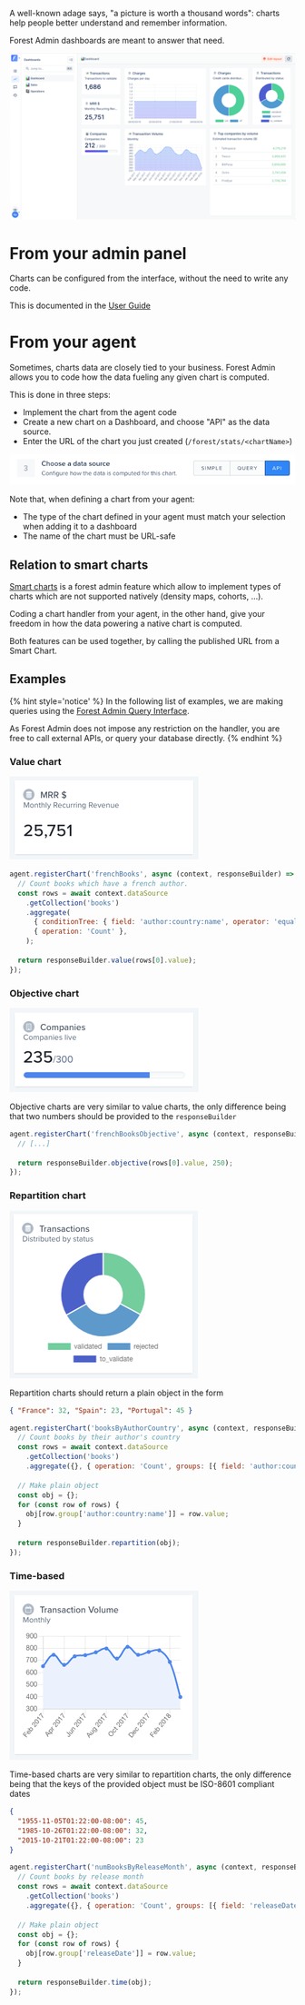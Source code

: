 A well-known adage says, "a picture is worth a thousand words": charts help people better understand and remember information.

Forest Admin dashboards are meant to answer that need.

![Dashboard example](../assets/chart-dashboard-on-live-demo.png)

# From your admin panel

Charts can be configured from the interface, without the need to write any code.

This is documented in the [User Guide](https://docs.forestadmin.com/user-guide/dashboards/charts)

# From your agent

Sometimes, charts data are closely tied to your business. Forest Admin allows you to code how the data fueling any given chart is computed.

This is done in three steps:

- Implement the chart from the agent code
- Create a new chart on a Dashboard, and choose "API" as the data source.
- Enter the URL of the chart you just created (`/forest/stats/<chartName>`)

![](../assets/chart-api.png)

Note that, when defining a chart from your agent:

- The type of the chart defined in your agent must match your selection when adding it to a dashboard
- The name of the chart must be URL-safe

## Relation to smart charts

[Smart charts](../frontend-customization/smart-charts/README.md) is a forest admin feature which allow to implement types of charts which are not supported natively (density maps, cohorts, ...).

Coding a chart handler from your agent, in the other hand, give your freedom in how the data powering a native chart is computed.

Both features can be used together, by calling the published URL from a Smart Chart.

## Examples

{% hint style='notice' %}
In the following list of examples, we are making queries using the [Forest Admin Query Interface](../under-the-hood/queries/README.md).

As Forest Admin does not impose any restriction on the handler, you are free to call external APIs, or query your database directly.
{% endhint %}

### Value chart

![Value chart example](../assets/chart-value.png)

```javascript
agent.registerChart('frenchBooks', async (context, responseBuilder) => {
  // Count books which have a french author.
  const rows = await context.dataSource
    .getCollection('books')
    .aggregate(
      { conditionTree: { field: 'author:country:name', operator: 'equal', value: 'France' } },
      { operation: 'Count' },
    );

  return responseBuilder.value(rows[0].value);
});
```

### Objective chart

![Objective chart example](../assets/chart-objective.png)

Objective charts are very similar to value charts, the only difference being that two numbers should be provided to the `responseBuilder`

```javascript
agent.registerChart('frenchBooksObjective', async (context, responseBuilder) => {
  // [...]

  return responseBuilder.objective(rows[0].value, 250);
});
```

### Repartition chart

![Repartition chart example](../assets/chart-repartition.png)

Repartition charts should return a plain object in the form

```json
{ "France": 32, "Spain": 23, "Portugal": 45 }
```

```javascript
agent.registerChart('booksByAuthorCountry', async (context, responseBuilder) => {
  // Count books by their author's country
  const rows = await context.dataSource
    .getCollection('books')
    .aggregate({}, { operation: 'Count', groups: [{ field: 'author:country:name' }] });

  // Make plain object
  const obj = {};
  for (const row of rows) {
    obj[row.group['author:country:name']] = row.value;
  }

  return responseBuilder.repartition(obj);
});
```

### Time-based

![Time chart example](../assets/chart-time.png)

Time-based charts are very similar to repartition charts, the only difference being that the keys of the provided object must be ISO-8601 compliant dates

```json
{
  "1955-11-05T01:22:00-08:00": 45,
  "1985-10-26T01:22:00-08:00": 32,
  "2015-10-21T01:22:00-08:00": 23
}
```

```javascript
agent.registerChart('numBooksByReleaseMonth', async (context, responseBuilder) => {
  // Count books by release month
  const rows = await context.dataSource
    .getCollection('books')
    .aggregate({}, { operation: 'Count', groups: [{ field: 'releaseDate', operation: 'Month' }] });

  // Make plain object
  const obj = {};
  for (const row of rows) {
    obj[row.group['releaseDate']] = row.value;
  }

  return responseBuilder.time(obj);
});
```
